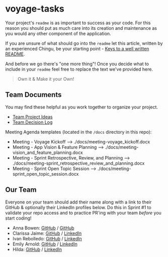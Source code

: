 # voyage-tasks

Your project's `readme` is as important to success as your code. For
this reason you should put as much care into its creation and maintenance
as you would any other component of the application.

If you are unsure of what should go into the `readme` let this article,
written by an experienced Chingu, be your starting point -
[Keys to a well written README](https://tinyurl.com/yk3wubft).

And before we go there's "one more thing"! Once you decide what to include
in your `readme` feel free to replace the text we've provided here.

> Own it & Make it your Own!

## Team Documents

You may find these helpful as you work together to organize your project.

- [Team Project Ideas](./docs/team_project_ideas.md)
- [Team Decision Log](./docs/team_decision_log.md)

Meeting Agenda templates (located in the `/docs` directory in this repo):

- Meeting - Voyage Kickoff --> ./docs/meeting-voyage_kickoff.docx
- Meeting - App Vision & Feature Planning --> ./docs/meeting-vision_and_feature_planning.docx
- Meeting - Sprint Retrospective, Review, and Planning --> ./docs/meeting-sprint_retrospective_review_and_planning.docx
- Meeting - Sprint Open Topic Session --> ./docs/meeting-sprint_open_topic_session.docx

## Our Team

Everyone on your team should add their name along with a link to their GitHub
& optionally their LinkedIn profiles below. Do this in Sprint #1 to validate
your repo access and to practice PR'ing with your team _before_ you start
coding!

- Anna Bowen: [GitHub](https://github.com/bowenanna) / [GitHub](https://www.linkedin.com/in/realannabowen)
- Clarissa Jaime: [GitHub](https://github.com/clarissajaime) / [LinkedIn](https://linkedin.com/in/clarissajaime)
- Ivan Rebolledo: [GitHub](https://github.com/ivannissimrch) / [LinkedIn](https://www.linkedin.com/in/ivan-rebolledo-012b17244/)
- Emily Arnold: [GitHub](https://github.com/elta79) / [LinkedIn](www.linkedin.com/in/elta7679)
- Hilda: [GitHub](https://github.com/Hilda0205) / [LinkedIn](https://www.linkedin.com/in/hildavallapuram/)
